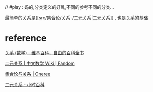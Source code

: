 
// #play : 妈的,分类定义的好乱,不同的参考不同的分类...

最简单的关系是[[src/集合论/关系-/二元关系|二元关系]] , 也是关系的基础


# reference
[关系 (数学) - 维基百科，自由的百科全书](https://zh.wikipedia.org/wiki/%E5%85%B3%E7%B3%BB_(%E6%95%B0%E5%AD%A6))

[二元关系 | 中文数学 Wiki | Fandom](https://math.fandom.com/zh/wiki/%E4%BA%8C%E5%85%83%E5%85%B3%E7%B3%BB?variant=zh-sg)

[集合论与关系 | Oneree](https://droneree.github.io/2020/10/26/Relation/)

[二元关系 - 小时百科](https://wuli.wiki/online/Relat.html)
